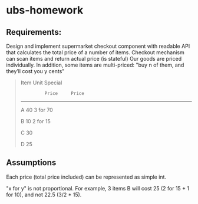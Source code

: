 # ubs-homework

## Requirements:

Design and implement supermarket checkout component with readable API that 
calculates the total price of a number of items.
Checkout mechanism can scan items and return actual price (is stateful)
Our goods are priced individually. In addition, some items are multi-priced: 
"buy n of them, and they’ll cost you y cents"
 

>  Item   Unit      Special
>
>              Price     Price
>
>  --------------------------
>
>    A        40       3 for 70
>
>    B        10       2 for 15
>
>    C        30
>
>    D        25

## Assumptions

Each price (total price included) can be represented as simple int.

"x for y" is not proportional. For example, 3 items B will cost 25 (2 for 15 + 
1 for 10), and not 22.5 (3/2 * 15).
